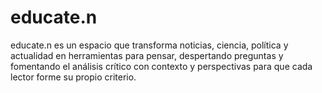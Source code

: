 # educate.n
educate.n es un espacio que transforma noticias, ciencia, política y actualidad en herramientas para pensar, despertando preguntas y fomentando el análisis crítico con contexto y perspectivas para que cada lector forme su propio criterio.
